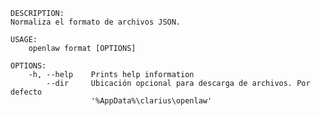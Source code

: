 ﻿```shell
DESCRIPTION:
Normaliza el formato de archivos JSON.

USAGE:
    openlaw format [OPTIONS]

OPTIONS:
    -h, --help    Prints help information                                       
        --dir     Ubicación opcional para descarga de archivos. Por defecto     
                  '%AppData%\clarius\openlaw'                                   
```
